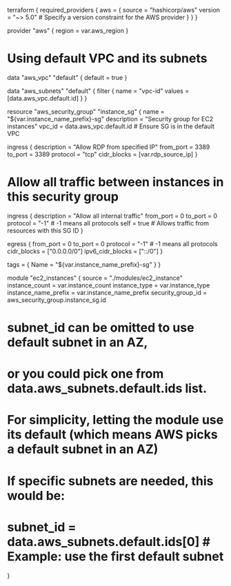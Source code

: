 terraform {
  required_providers {
    aws = {
      source  = "hashicorp/aws"
      version = "~> 5.0" # Specify a version constraint for the AWS provider
    }
  }
}

provider "aws" {
  region = var.aws_region
}

# Using default VPC and its subnets
data "aws_vpc" "default" {
  default = true
}

data "aws_subnets" "default" {
  filter {
    name   = "vpc-id"
    values = [data.aws_vpc.default.id]
  }
}

resource "aws_security_group" "instance_sg" {
  name        = "${var.instance_name_prefix}-sg"
  description = "Security group for EC2 instances"
  vpc_id      = data.aws_vpc.default.id # Ensure SG is in the default VPC

  ingress {
    description      = "Allow RDP from specified IP"
    from_port        = 3389
    to_port          = 3389
    protocol         = "tcp"
    cidr_blocks      = [var.rdp_source_ip]
  }

  # Allow all traffic between instances in this security group
  ingress {
    description = "Allow all internal traffic"
    from_port   = 0
    to_port     = 0
    protocol    = "-1" # -1 means all protocols
    self        = true # Allows traffic from resources with this SG ID
  }

  egress {
    from_port        = 0
    to_port          = 0
    protocol         = "-1" # -1 means all protocols
    cidr_blocks      = ["0.0.0.0/0"]
    ipv6_cidr_blocks = ["::/0"]
  }

  tags = {
    Name = "${var.instance_name_prefix}-sg"
  }
}

module "ec2_instances" {
  source                 = "./modules/ec2_instance"
  instance_count         = var.instance_count
  instance_type          = var.instance_type
  instance_name_prefix   = var.instance_name_prefix
  security_group_id      = aws_security_group.instance_sg.id
  # subnet_id can be omitted to use default subnet in an AZ,
  # or you could pick one from data.aws_subnets.default.ids list.
  # For simplicity, letting the module use its default (which means AWS picks a default subnet in an AZ)
  # If specific subnets are needed, this would be:
  # subnet_id = data.aws_subnets.default.ids[0] # Example: use the first default subnet
}
